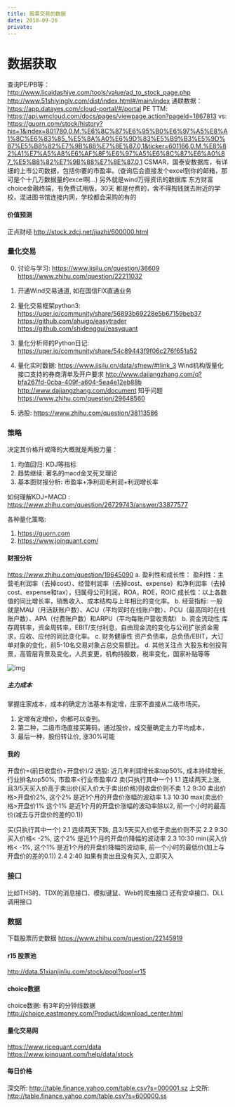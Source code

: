 ```yaml
---
title: 股票交易的数据
date: 2018-09-26
private:
---
```

# 数据获取
查询PE/PB等：
    http://www.licaidashiye.com/tools/value/ad_to_stock_page.php
    http://www.51shiyinglv.com/dist/index.html#/main/index
    通联数据：https://app.datayes.com/cloud-portal/#/portal
PE TTM:
    https://api.wmcloud.com/docs/pages/viewpage.action?pageId=1867813
vs:
    https://guorn.com/stock/history?his=1&index=801780,0.M.%E6%8C%87%E6%95%B0%E6%97%A5%E8%A1%8C%E6%83%85_%E5%8A%A0%E6%9D%83%E5%B9%B3%E5%9D%87%E5%B8%82%E7%9B%88%E7%8E%87.0,1&ticker=601166,0.M.%E8%82%A1%E7%A5%A8%E6%AF%8F%E6%97%A5%E6%8C%87%E6%A0%87_%E5%B8%82%E7%9B%88%E7%8E%87.0,1
CSMAR，国泰安数据库，有详细的上市公司数据，包括你要的市盈率。(查询后会直接发个excel到你的邮箱，那可是个十几万数据量的excel啊…)
另外就是wind万得资讯的数据库
东方财富choice金融终端，有免费试用版，30天
都是付费的，舍不得掏钱就去附近的学校，混进图书馆连接内网，学校都会采购的有的

#### 价值预测
正点财经
http://stock.zdcj.net/jiazhi/600000.html

### 量化交易
0. 讨论与学习:
    https://www.jisilu.cn/question/36609
    https://www.zhihu.com/question/22211032
1. 开通Wind交易通道, 如在国信FIX直通业务
2. 量化交易框架python3:
    https://uqer.io/community/share/56893b69228e5b67159beb37
    https://github.com/ahuigo/easytrader
    https://github.com/shidenggui/easyquant
3. 量化分析师的Python日记:
    https://uqer.io/community/share/54c89443f9f06c276f651a52
4. 量化实时数据:
    https://www.jisilu.cn/data/sfnew/#tlink_3
    Wind机构版量化接口支持的券商清单及开户要求
    http://www.dajiangzhang.com/q?bfa267fd-0cba-409f-a604-5ea4e12eb88b
    http://www.dajiangzhang.com/document
    知乎问题
    https://www.zhihu.com/question/29648560

5. 选股:
    https://www.zhihu.com/question/38113586

### 策略
决定其价格升或降的大概就是两股力量：
1. 均值回归: KDJ等指标
2. 趋势继续: 著名的macd金叉死叉理论
3. 基本面财报分析: 市盈率+净利润毛利润+利润增长率

如何理解KDJ+MACD : https://www.zhihu.com/question/26729743/answer/33877577

各种量化策略:
1. https://guorn.com
2. https://www.joinquant.com/

#### 财报分析
https://www.zhihu.com/question/19645090
a. 盈利性和成长性：
    盈利性：主营毛利润率（去掉cost）、经营利润率（去掉cost、expense）和净利润率（去掉cost、expense和tax），归属母公司利润，ROA，ROE，ROIC
    成长性：以上各数值的同比增长率，销售收入、成本结构与上年相比的变化率。
b. 经营指标: 一般就是MAU（月活跃账户数）、ACU（平均同时在线账户数）、PCU（最高同时在线账户数）、APA（付费账户数）和ARPU（平均每账户营收贡献）
b. 资金流动性
    库存周转率，资金周转率，EBIT/支付利息，自由现金流的变化与公司扩张资金需求，应收、应付的同比变化率。
c. 财务健康性
    资产负债率，总负债/EBIT，大订单对象的变化，前5-10名交易对象占总交易额比。
d. 其他关注点
    大股东和创投背景，高管层背景及变化，人员变更，机构持股数，税率变化，国家补贴等等

![img](/a/img/my-stock-0.jpg)

##### 主力成本
掌握庄家成本，成本的确定方法基本有定增，庄家不直接从二级市场买。
1. 定增有定增价，你都可以查到。
2. 第二种，二级市场直接买筹码，通过股价，成交量确定主力平均成本，
3. 最后一种，股份转让价, 涨30%可能


#### 我的
开盘价=(前日收盘价+开盘价)/2
选股: 近几年利润增长率top50%, 成本持续增长, 行业排名top50%, 市盈率<行业市盈率/2
卖(只执行其中一个)
    1.1 连续两天上涨, 且3/5天买入价高于卖出价(买入价大于卖出价格)则收盘价则不卖
    1.2 9:30 卖出价格>开盘价2%, 这个2% 是近1个月的开盘价涨幅的波动率
    1.3 10:30 max(卖出价格>开盘价1% 这个1% 是近1个月的开盘价涨幅的波动率除以2, 前一个小时的最高价(减去与开盘价的差的0.1))

买(只执行其中一个)
    2.1 连续两天下跌, 且3/5天买入价低于卖出价则不买
    2.2 9:30 买入价格< -2%, 这个2% 是近1个月的开盘价降幅的波动率
    2.3 10:30 min(买入价格< -1%, 这个1% 是近1个月的开盘价降幅的波动率, 前一个小时的最低价(加上与开盘价的差的0.1))
    2.4 2:40 如果有卖出且没有买入, 立即买入


### 接口
比如THS的、TDX的消息接口、模拟键鼠、Web的爬虫接口
还有安卓接口、DLL调用接口

### 数据
下载股票历史数据
https://www.zhihu.com/question/22145919

#### r15 股票池
http://data.51xianjinliu.com/stock/pool?pool=r15

#### choice数据
choice数据: 有3年的分钟线数据
http://choice.eastmoney.com/Product/download_center.html

#### 量化交易网
https://www.ricequant.com/data
https://www.joinquant.com/help/data/stock

#### 每日价格
深交所:
http://table.finance.yahoo.com/table.csv?s=000001.sz
上交所:
http://table.finance.yahoo.com/table.csv?s=600000.ss